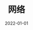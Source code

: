 ---
# home: true
# layout: Blog
icon: house
title: 网络
date: 2022-01-01
category:
  - 苹果
tag:
  - 红
  - 大
  - 圆
---